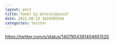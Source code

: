 ```yaml
--- 
layout: post 
title: Tweet by @rossisbossof 
date: 2021-06-23 1624505544 
categories: twitter 
--- 
```

https://twitter.com/o/status/1407904381404651520